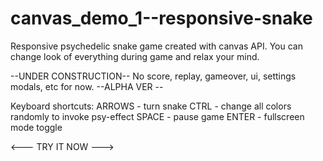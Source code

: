 # canvas_demo_1--responsive-snake
Responsive psychedelic snake game created with canvas API.
You can change look of everything during game and relax your mind.

--UNDER CONSTRUCTION--
No score, replay, gameover, ui, settings modals, etc for now.
--ALPHA VER --

Keyboard shortcuts:
ARROWS - turn snake
CTRL - change all colors randomly to invoke psy-effect
SPACE - pause game
ENTER - fullscreen mode toggle

<--- TRY IT NOW --->
